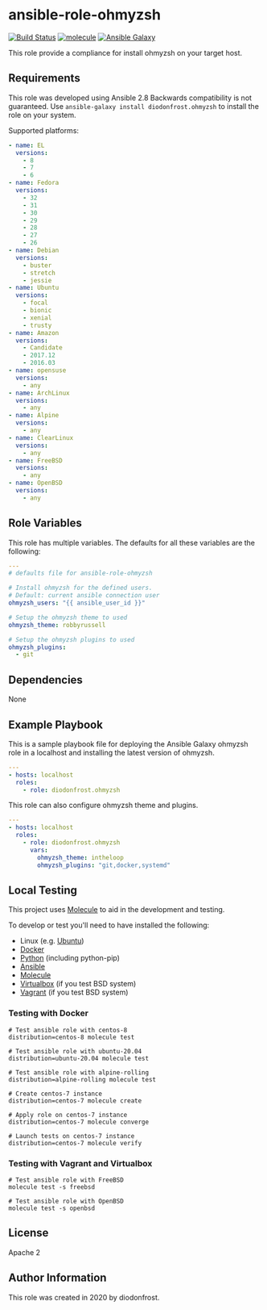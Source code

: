 # ansible-role-ohmyzsh

[![Build Status](https://travis-ci.com/diodonfrost/ansible-role-ohmyzsh.svg?branch=master)](https://travis-ci.com/diodonfrost/ansible-role-ohmyzsh)
[![molecule](https://github.com/diodonfrost/ansible-role-ohmyzsh/workflows/molecule/badge.svg)](https://github.com/diodonfrost/ansible-role-ohmyzsh/actions)
[![Ansible Galaxy](https://img.shields.io/badge/galaxy-diodonfrost.ohmyzsh-660198.svg)](https://galaxy.ansible.com/diodonfrost/ohmyzsh)

This role provide a compliance for install ohmyzsh on your target host.

## Requirements

This role was developed using Ansible 2.8 Backwards compatibility is not guaranteed.
Use `ansible-galaxy install diodonfrost.ohmyzsh` to install the role on your system.

Supported platforms:

```yaml
- name: EL
  versions:
    - 8
    - 7
    - 6
- name: Fedora
  versions:
    - 32
    - 31
    - 30
    - 29
    - 28
    - 27
    - 26
- name: Debian
  versions:
    - buster
    - stretch
    - jessie
- name: Ubuntu
  versions:
    - focal
    - bionic
    - xenial
    - trusty
- name: Amazon
  versions:
    - Candidate
    - 2017.12
    - 2016.03
- name: opensuse
  versions:
    - any
- name: ArchLinux
  versions:
    - any
- name: Alpine
  versions:
    - any
- name: ClearLinux
  versions:
    - any
- name: FreeBSD
  versions:
    - any
- name: OpenBSD
  versions:
    - any
```

## Role Variables

This role has multiple variables. The defaults for all these variables are the following:

```yaml
---
# defaults file for ansible-role-ohmyzsh

# Install ohmyzsh for the defined users.
# Default: current ansible connection user
ohmyzsh_users: "{{ ansible_user_id }}"

# Setup the ohmyzsh theme to used
ohmyzsh_theme: robbyrussell

# Setup the ohmyzsh plugins to used
ohmyzsh_plugins:
  - git
```

## Dependencies

None

## Example Playbook

This is a sample playbook file for deploying the Ansible Galaxy ohmyzsh role in a localhost and installing the latest version of ohmyzsh.

```yaml
---
- hosts: localhost
  roles:
    - role: diodonfrost.ohmyzsh
```

This role can also configure ohmyzsh theme and plugins.

```yaml
---
- hosts: localhost
  roles:
    - role: diodonfrost.ohmyzsh
      vars:
        ohmyzsh_theme: intheloop
        ohmyzsh_plugins: "git,docker,systemd"
```

## Local Testing

This project uses [Molecule](http://molecule.readthedocs.io/) to aid in the
development and testing.

To develop or test you'll need to have installed the following:

* Linux (e.g. [Ubuntu](http://www.ubuntu.com/))
* [Docker](https://www.docker.com/)
* [Python](https://www.python.org/) (including python-pip)
* [Ansible](https://www.ansible.com/)
* [Molecule](http://molecule.readthedocs.io/)
* [Virtualbox](https://www.virtualbox.org/) (if you test BSD system)
* [Vagrant](https://www.vagrantup.com/downloads.html) (if you test BSD system)

### Testing with Docker

```shell
# Test ansible role with centos-8
distribution=centos-8 molecule test

# Test ansible role with ubuntu-20.04
distribution=ubuntu-20.04 molecule test

# Test ansible role with alpine-rolling
distribution=alpine-rolling molecule test

# Create centos-7 instance
distribution=centos-7 molecule create

# Apply role on centos-7 instance
distribution=centos-7 molecule converge

# Launch tests on centos-7 instance
distribution=centos-7 molecule verify
```

### Testing with Vagrant and Virtualbox

```shell
# Test ansible role with FreeBSD
molecule test -s freebsd

# Test ansible role with OpenBSD
molecule test -s openbsd
```

## License

Apache 2

## Author Information

This role was created in 2020 by diodonfrost.
